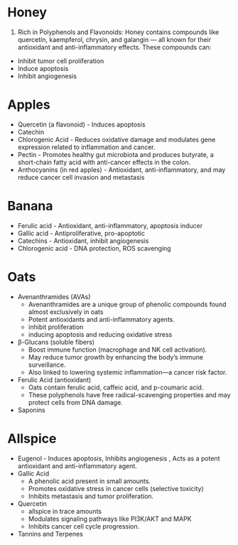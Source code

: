 # Honey
1. Rich in Polyphenols and Flavonoids:
Honey contains compounds like quercetin, kaempferol, chrysin, and galangin — 
all known for their antioxidant and anti-inflammatory effects. These compounds can:
- Inhibit tumor cell proliferation
- Induce apoptosis 
- Inhibit angiogenesis 

# Apples
- Quercetin (a flavonoid) - Induces apoptosis
- Catechin
- Chlorogenic Acid - Reduces oxidative damage and modulates gene expression related to inflammation and cancer.
- Pectin - Promotes healthy gut microbiota and produces butyrate, a short-chain fatty acid with anti-cancer effects in the colon.
- Anthocyanins  (in red apples) - Antioxidant, anti-inflammatory, and may reduce cancer cell invasion and metastasis

# Banana
- Ferulic acid - Antioxidant, anti-inflammatory, apoptosis inducer
- Gallic acid - Antiproliferative, pro-apoptotic
- Catechins - Antioxidant, inhibit angiogenesis
- Chlorogenic acid - DNA protection, ROS scavenging

# Oats
- Avenanthramides (AVAs)
    - Avenanthramides are a unique group of phenolic compounds found almost exclusively in oats
    - Potent antioxidants and anti-inflammatory agents.
    - inhibit proliferation
    - inducing apoptosis and reducing oxidative stress
- β-Glucans (soluble fibers) 
    - Boost immune function (macrophage and NK cell activation).
    - May reduce tumor growth by enhancing the body’s immune surveillance.
    - Also linked to lowering systemic inflammation—a cancer risk factor.
- Ferulic Acid (antioxidant)
    - Oats contain ferulic acid, caffeic acid, and p-coumaric acid.
    - These polyphenols have free radical-scavenging properties and may protect cells from DNA damage.
- Saponins


# Allspice
- Eugenol - Induces apoptosis, Inhibits angiogenesis , Acts as a potent antioxidant and anti-inflammatory agent.
- Gallic Acid 
    - A phenolic acid present in small amounts.
    - Promotes oxidative stress in cancer cells (selective toxicity)
    - Inhibits metastasis and tumor proliferation.
- Quercetin
    - allspice in trace amounts
    - Modulates signaling pathways like PI3K/AKT and MAPK
    - Inhibits cancer cell cycle progression.
- Tannins and Terpenes
